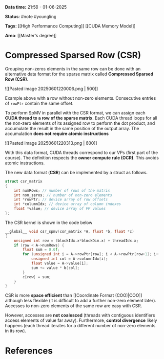 **Data time:** 21:59 - 01-06-2025

**Status**: #note #youngling 

**Tags:** [[High Performance Computing]] [[CUDA Memory Model]]

**Area**: [[Master's degree]]
# Compressed Sparsed Row (CSR)

Grouping non-zeros elements in the same row can be done with an alternative data format for the sparse matrix called **Compressed Sparsed Row (CSR)**.

![[Pasted image 20250601220006.png | 500]]

Example above with a row without non-zero elements. Consecutive entries of `rowPtr` contain the same offset.

To perform SpMV in parallel with the CSR format, we can assign each **CUDA thread to a row of the sparse matrix**. Each CUDA thread loops for all the non-zero elements of its assigned row to perform the dot product, and accumulate the result in the same position of the output array. The accumulation **does not require atomic instructions**

![[Pasted image 20250601220313.png | 600]]

With this data format, CUDA threads correspond to our VPs (first part of the course). The definition respects the **owner compute rule (OCR)**. This avoids atomic instructions.

The new data format (**CSR**) can be implemented by a struct as follows.
```c
struct csr_matrix
{
	int numRows; // number of rows of the matrix
	int non_zeros; // number of non-zero elements
	int *rowPtr; // device array of row offsets
	int *columnIdx; // device array of column indexes
	float *value; // device array of FP values
};
```

The CSR kernel is shown in the code below
```c
__global__ void csr_spmv(csr_matrix *A, float *b, float *c)
{
	unsigned int row = (blockIdx.x*blockDim.x) + threadIdx.x;
	if (row < A->numRows) {
		float sum = 0.0f;
		for (unsigned int i = A->rowPtr[row]; i < A->rowPtr[row+1]; i++) {
			unsigned int col = A->columnIdx[i];
			float value = A->value[i];
			sum += value * b[col];
		}
		c[row] = sum;
	}
}
```

CSR is more **space efficient** than [[Coordinate Format (COO)|COO]] although less flexible (it is difficult to add a further non-zero element later). Accesses to non-zero elements of the same row are easy with CSR. 

However, accesses are **not coalesced** (threads with contiguous identifiers access elements of value far away). Furthermore, **control divergence** likely happens (each thread iterates for a different number of non-zero elements in its row).

# References